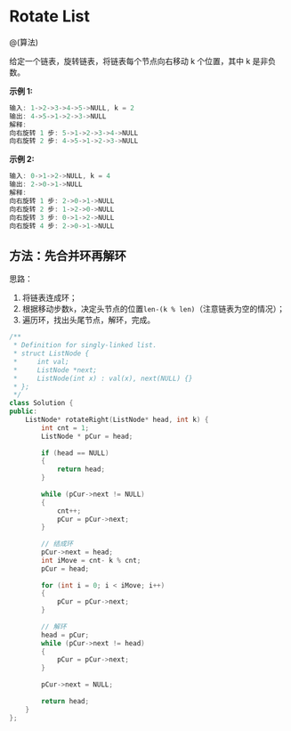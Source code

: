 # Rotate List
@(算法)

给定一个链表，旋转链表，将链表每个节点向右移动 k 个位置，其中 k 是非负数。

**示例 1:**
```powershell
输入: 1->2->3->4->5->NULL, k = 2
输出: 4->5->1->2->3->NULL
解释:
向右旋转 1 步: 5->1->2->3->4->NULL
向右旋转 2 步: 4->5->1->2->3->NULL
```
**示例 2:**
```powershell
输入: 0->1->2->NULL, k = 4
输出: 2->0->1->NULL
解释:
向右旋转 1 步: 2->0->1->NULL
向右旋转 2 步: 1->2->0->NULL
向右旋转 3 步: 0->1->2->NULL
向右旋转 4 步: 2->0->1->NULL
```

## 方法：先合并环再解环

思路：
1. 将链表连成环；
2. 根据移动步数`k`，决定头节点的位置`len-(k % len)`（注意链表为空的情况）；
3. 遍历环，找出头尾节点，解环，完成。

```cpp
/**
 * Definition for singly-linked list.
 * struct ListNode {
 *     int val;
 *     ListNode *next;
 *     ListNode(int x) : val(x), next(NULL) {}
 * };
 */
class Solution {
public:
    ListNode* rotateRight(ListNode* head, int k) {
        int cnt = 1;
        ListNode * pCur = head;
        
        if (head == NULL)
        {
            return head;
        }
        
        while (pCur->next != NULL)
        {
            cnt++;
            pCur = pCur->next;
        }
        
        // 结成环
        pCur->next = head;
        int iMove = cnt- k % cnt;
        pCur = head;
        
        for (int i = 0; i < iMove; i++)
        {
            pCur = pCur->next;
        }
        
        // 解环
        head = pCur;
        while (pCur->next != head)
        {
            pCur = pCur->next;
        }
        
        pCur->next = NULL;
        
        return head;
    }
};
```
